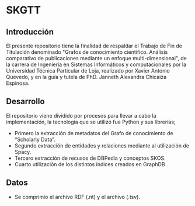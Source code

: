 # SKGTT 
## Introducción
El presente repositorio tiene la finalidad de respaldar el Trabajo de Fin de Titulación denominado "Grafos de conocimiento científico. Análisis comparativo de publicaciones mediante un enfoque multi-dimensional", de la carrera de Ingeniería en Sistemas Informáticos y computacionales por la Universidad Técnica Particular de Loja, realizado por Xavier Antonio Quevedo, y en la guía y tutela de PhD. Janneth Alexandra Chicaiza Espinosa.
## Desarrollo
El repositorio viene dividido por procesos para llevar a cabo la implementación, la tecnología que se utilizó fue Python y sus librerías;
* Primero la extracción de metadatos del Grafo de conocimiento de “Scholarly Data”.
* Segundo extracción de entidades y relaciones mediante al utilización de Spacy.
* Tercero extracción de recusos de DBPedia y conceptos SKOS.
* Cuarto utilización de los distintos índices creados en GraphDB
## Datos
* Se comprimio el archivo RDF (.nt) y el archivo (.tsv).
